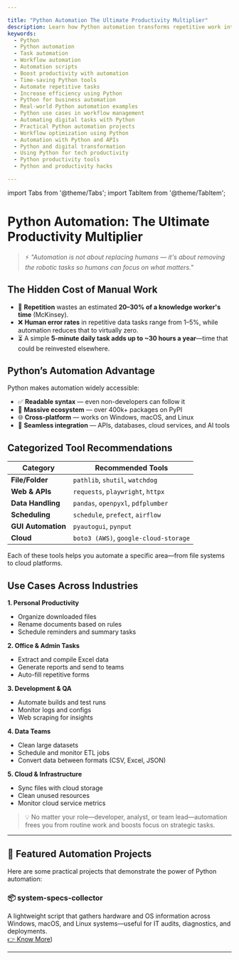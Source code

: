 ```yaml
---

title: "Python Automation The Ultimate Productivity Multiplier"
description: Learn how Python automation transforms repetitive work into efficient, scalable workflows.
keywords:
  - Python
  - Python automation
  - Task automation
  - Workflow automation
  - Automation scripts
  - Boost productivity with automation
  - Time-saving Python tools
  - Automate repetitive tasks
  - Increase efficiency using Python
  - Python for business automation
  - Real-world Python automation examples
  - Python use cases in workflow management
  - Automating digital tasks with Python
  - Practical Python automation projects
  - Workflow optimization using Python
  - Automation with Python and APIs
  - Python and digital transformation
  - Using Python for tech productivity
  - Python productivity tools
  - Python and productivity hacks

---
```


import Tabs from '@theme/Tabs';
import TabItem from '@theme/TabItem';

# Python Automation: The Ultimate Productivity Multiplier

> ⚡ _"Automation is not about replacing humans — it's about removing the robotic tasks so humans can focus on what matters."_

<Tabs groupId="automation-levels" className="rounded-tabs">

<TabItem value="why" label="🚀 Why Automate?">

## The Hidden Cost of Manual Work

- 🔁 **Repetition** wastes an estimated **20–30% of a knowledge worker's time** (McKinsey).
- ❌ **Human error rates** in repetitive data tasks range from 1–5%, while automation reduces that to virtually zero.
- ⏳ A simple **5-minute daily task adds up to ~30 hours a year**—time that could be reinvested elsewhere.

## Python’s Automation Advantage

Python makes automation widely accessible:

- ✅ **Readable syntax** — even non-developers can follow it  
- 🔌 **Massive ecosystem** — over 400k+ packages on PyPI  
- 🌐 **Cross-platform** — works on Windows, macOS, and Linux  
- 🤝 **Seamless integration** — APIs, databases, cloud services, and AI tools  

</TabItem>

<TabItem value="tools" label="🛠️ Modern Toolstack">

## Categorized Tool Recommendations

| Category            | Recommended Tools                    |
|---------------------|--------------------------------------|
| **File/Folder**     | `pathlib`, `shutil`, `watchdog`      |
| **Web & APIs**      | `requests`, `playwright`, `httpx`    |
| **Data Handling**   | `pandas`, `openpyxl`, `pdfplumber`   |
| **Scheduling**      | `schedule`, `prefect`, `airflow`     |
| **GUI Automation**  | `pyautogui`, `pynput`                |
| **Cloud**           | `boto3 (AWS)`, `google-cloud-storage`|

Each of these tools helps you automate a specific area—from file systems to cloud platforms.

</TabItem>

<TabItem value="examples" label="💡 Real-World Examples">

## Use Cases Across Industries

**1. Personal Productivity**  
- Organize downloaded files  
- Rename documents based on rules  
- Schedule reminders and summary tasks  

**2. Office & Admin Tasks**  
- Extract and compile Excel data  
- Generate reports and send to teams  
- Auto-fill repetitive forms  

**3. Development & QA**  
- Automate builds and test runs  
- Monitor logs and configs  
- Web scraping for insights  

**4. Data Teams**  
- Clean large datasets  
- Schedule and monitor ETL jobs  
- Convert data between formats (CSV, Excel, JSON)  

**5. Cloud & Infrastructure**  
- Sync files with cloud storage  
- Clean unused resources  
- Monitor cloud service metrics  

> 💡 No matter your role—developer, analyst, or team lead—automation frees you from routine work and boosts focus on strategic tasks.

</TabItem>

</Tabs>

---

## 🔧 Featured Automation Projects

Here are some practical projects that demonstrate the power of Python automation:

### 📦 system-specs-collector  
A lightweight script that gathers hardware and OS information across Windows, macOS, and Linux systems—useful for IT audits, diagnostics, and deployments.  
[👉 Know More](./automate_boring_stuff/system-specs-collector/system_spec_collector.md))

<!-- You can add more projects similarly below -->

<!-- Example
### 🗂️ file-organizer-bot  
Automatically sorts downloaded files based on file type, creation date, or custom rules. Great for keeping your folders clutter-free.  
[👉 Know More](https://github.com/your-username/file-organizer-bot/blob/main/README.md)
-->

---

